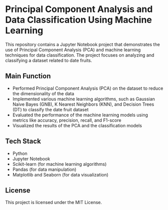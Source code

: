 # Principal Component Analysis and Data Classification Using Machine Learning
 
This repository contains a Jupyter Notebook project that demonstrates the use of Principal Component Analysis (PCA) and machine learning techniques for data classification. The project focuses on analyzing and classifying a dataset related to date fruits.

## Main Function 
+ Performed Principal Component Analysis (PCA) on the dataset to reduce the dimensionality of the data  
+ Implemented various machine learning algorithms, such as Gaussian Naive Bayes (GNB), K Nearest Neighbors (KNN), and Decision Trees (DT) to classify the date fruit dataset  
+ Evaluated the performance of the machine learning models using metrics like accuracy, precision, recall, and F1-score  
+ Visualized the results of the PCA and the classification models  

## Tech Stack
+ Python
+ Jupyter Notebook
+ Scikit-learn (for machine learning algorithms)
+ Pandas (for data manipulation)
+ Matplotlib and Seaborn (for data visualization)

## License
This project is licensed under the MIT License.

